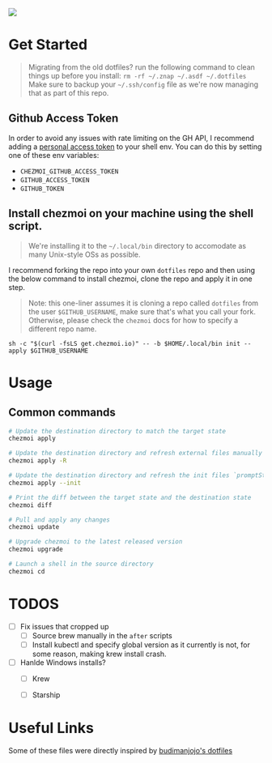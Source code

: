 ![](docs/screenshot_screenshot_terminal.png)

# Get Started
> Migrating from the old dotfiles? run the following command to clean things up before you install: `rm -rf ~/.znap ~/.asdf ~/.dotfiles`
> Make sure to backup your `~/.ssh/config` file as we're now managing that as part of this repo.

## Github Access Token
In order to avoid any issues with rate limiting on the GH API, I recommend adding a [personal access token](https://docs.github.com/en/enterprise-server@3.4/authentication/keeping-your-account-and-data-secure/creating-a-personal-access-token) to your shell env. You can do this by setting one of these env variables:
- `CHEZMOI_GITHUB_ACCESS_TOKEN`
- `GITHUB_ACCESS_TOKEN`
- `GITHUB_TOKEN`


## Install chezmoi on your machine using the shell script.
> We're installing it to the `~/.local/bin` directory to accomodate as many Unix-style OSs as possible.

I recommend forking the repo into your own `dotfiles` repo and then using the below command to install chezmoi, clone the repo and apply it in one step.
> Note: this one-liner assumes it is cloning a repo called `dotfiles` from the user `$GITHUB_USERNAME`, make sure that's what you call your fork.
> Otherwise, please check the `chezmoi` docs for how to specify a different repo name.
```shell
sh -c "$(curl -fsLS get.chezmoi.io)" -- -b $HOME/.local/bin init --apply $GITHUB_USERNAME
```

# Usage
## Common commands
```sh
# Update the destination directory to match the target state
chezmoi apply

# Update the destination directory and refresh external files manually
chezmoi apply -R

# Update the destination directory and refresh the init files `promptStringOnce`, etc.
chezmoi apply --init

# Print the diff between the target state and the destination state
chezmoi diff

# Pull and apply any changes
chezmoi update

# Upgrade chezmoi to the latest released version
chezmoi upgrade

# Launch a shell in the source directory
chezmoi cd
```



# TODOS

- [ ] Fix issues that cropped up
  - [ ] Source brew manually in the `after` scripts
  - [ ] Install kubectl and specify global version as it currently is not, for some reason, making krew install crash.
- [ ] Hanlde Windows installs?
  - [ ] Krew
  - [ ] Starship


# Useful Links
Some of these files were directly inspired by [budimanjojo's dotfiles](https://github.com/budimanjojo/dotfiles)
